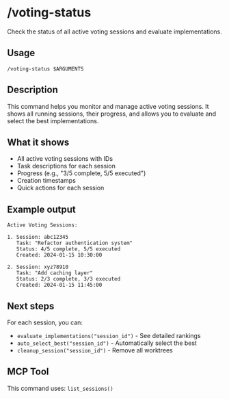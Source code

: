 # /voting-status

Check the status of all active voting sessions and evaluate implementations.

## Usage

```
/voting-status $ARGUMENTS
```

## Description

This command helps you monitor and manage active voting sessions. It shows all running sessions, their progress, and allows you to evaluate and select the best implementations.

## What it shows

- All active voting sessions with IDs
- Task descriptions for each session
- Progress (e.g., "3/5 complete, 5/5 executed")
- Creation timestamps
- Quick actions for each session

## Example output

```
Active Voting Sessions:

1. Session: abc12345
   Task: "Refactor authentication system"
   Status: 4/5 complete, 5/5 executed
   Created: 2024-01-15 10:30:00

2. Session: xyz78910
   Task: "Add caching layer"
   Status: 2/3 complete, 3/3 executed
   Created: 2024-01-15 11:45:00
```

## Next steps

For each session, you can:
- `evaluate_implementations("session_id")` - See detailed rankings
- `auto_select_best("session_id")` - Automatically select the best
- `cleanup_session("session_id")` - Remove all worktrees

## MCP Tool

This command uses: `list_sessions()`
